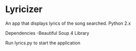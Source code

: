 # Lyricizer
An app that displays lyrics of the song searched.
Python 2.x

Dependencies
  -Beautiful Soup 4 Library


Run lyrics.py to start the application
